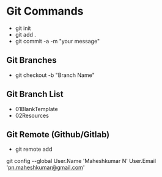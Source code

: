 # Git Commands

- git init
- git add .
- git commit -a -m  "your message"

## Git Branches

- git checkout -b "Branch Name"

## Git Branch List

- 01BlankTemplate
- 02Resources

## Git Remote (Github/Gitlab)

- git remote add <url>

git config --global User.Name 'Maheshkumar N' User.Email 'pn.maheshkumar@gmail.com'
